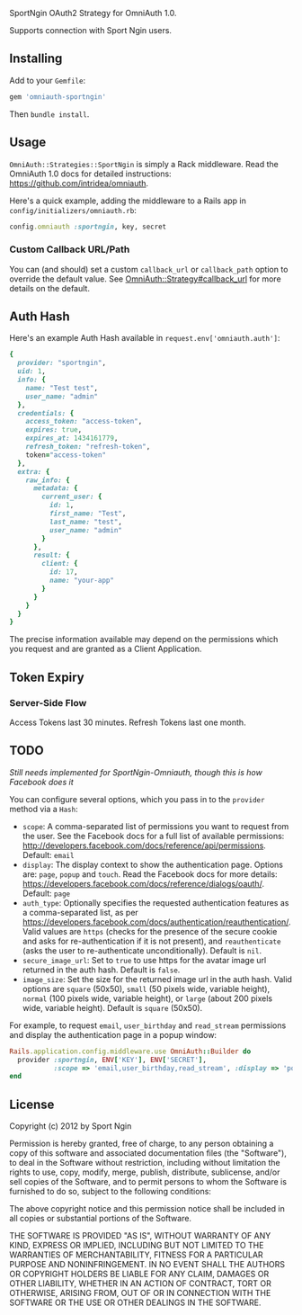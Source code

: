 SportNgin OAuth2 Strategy for OmniAuth 1.0.

Supports connection with Sport Ngin users.

## Installing

Add to your `Gemfile`:

```ruby
gem 'omniauth-sportngin'
```

Then `bundle install`.

## Usage

`OmniAuth::Strategies::SportNgin` is simply a Rack middleware. Read the OmniAuth 1.0 docs for detailed instructions: https://github.com/intridea/omniauth.

Here's a quick example, adding the middleware to a Rails app in `config/initializers/omniauth.rb`:

```ruby
config.omniauth :sportngin, key, secret
```

### Custom Callback URL/Path

You can (and should) set a custom `callback_url` or `callback_path` option to override the default value. See [OmniAuth::Strategy#callback_url](https://github.com/intridea/omniauth/blob/master/lib/omniauth/strategy.rb#L411) for more details on the default.

## Auth Hash

Here's an example Auth Hash available in `request.env['omniauth.auth']`:

```ruby
{
  provider: "sportngin",
  uid: 1,
  info: {
    name: "Test test",
    user_name: "admin"
  },
  credentials: {
    access_token: "access-token",
    expires: true,
    expires_at: 1434161779,
    refresh_token: "refresh-token",
    token="access-token"
  },
  extra: {
    raw_info: {
      metadata: {
        current_user: {
          id: 1,
          first_name: "Test",
          last_name: "test",
          user_name: "admin"
        }
      },
      result: {
        client: {
          id: 17,
          name: "your-app"
        }
      }
    }
  }
}
```

The precise information available may depend on the permissions which you request and are granted
as a Client Application.

## Token Expiry
### Server-Side Flow

Access Tokens last 30 minutes. Refresh Tokens last one month.

## TODO

*Still needs implemented for SportNgin-Omniauth, though this is how Facebook does it*

You can configure several options, which you pass in to the `provider` method via a `Hash`:

* `scope`: A comma-separated list of permissions you want to request from the user. See the Facebook docs for a full list of available permissions: http://developers.facebook.com/docs/reference/api/permissions. Default: `email`
* `display`: The display context to show the authentication page. Options are: `page`, `popup` and `touch`. Read the Facebook docs for more details: https://developers.facebook.com/docs/reference/dialogs/oauth/. Default: `page`
* `auth_type`: Optionally specifies the requested authentication features as a comma-separated list, as per https://developers.facebook.com/docs/authentication/reauthentication/.
Valid values are `https` (checks for the presence of the secure cookie and asks for re-authentication if it is not present), and `reauthenticate` (asks the user to re-authenticate unconditionally). Default is `nil`.
* `secure_image_url`: Set to `true` to use https for the avatar image url returned in the auth hash. Default is `false`.
* `image_size`: Set the size for the returned image url in the auth hash. Valid options are `square` (50x50), `small` (50 pixels wide, variable height), `normal` (100 pixels wide, variable height), or `large` (about 200 pixels wide, variable height). Default is `square` (50x50).

For example, to request `email`, `user_birthday` and `read_stream` permissions and display the authentication page in a popup window:

```ruby
Rails.application.config.middleware.use OmniAuth::Builder do
  provider :sportngin, ENV['KEY'], ENV['SECRET'],
           :scope => 'email,user_birthday,read_stream', :display => 'popup'
end
```

## License

Copyright (c) 2012 by Sport Ngin

Permission is hereby granted, free of charge, to any person obtaining a copy of this software and associated documentation files (the "Software"), to deal in the Software without restriction, including without limitation the rights to use, copy, modify, merge, publish, distribute, sublicense, and/or sell copies of the Software, and to permit persons to whom the Software is furnished to do so, subject to the following conditions:

The above copyright notice and this permission notice shall be included in all copies or substantial portions of the Software.

THE SOFTWARE IS PROVIDED "AS IS", WITHOUT WARRANTY OF ANY KIND, EXPRESS OR IMPLIED, INCLUDING BUT NOT LIMITED TO THE WARRANTIES OF MERCHANTABILITY, FITNESS FOR A PARTICULAR PURPOSE AND NONINFRINGEMENT. IN NO EVENT SHALL THE AUTHORS OR COPYRIGHT HOLDERS BE LIABLE FOR ANY CLAIM, DAMAGES OR OTHER LIABILITY, WHETHER IN AN ACTION OF CONTRACT, TORT OR OTHERWISE, ARISING FROM, OUT OF OR IN CONNECTION WITH THE SOFTWARE OR THE USE OR OTHER DEALINGS IN THE SOFTWARE.
